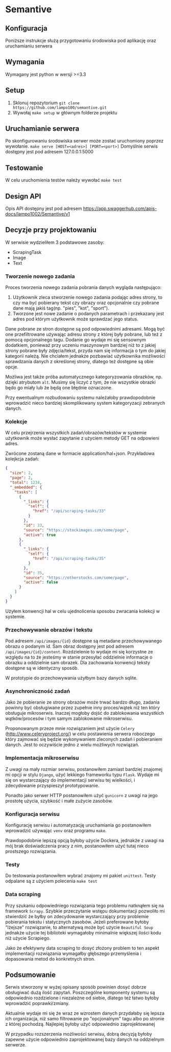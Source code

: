 # Semantive

## Konfiguracja

Poniższe instrukcje służą przygotowaniu środowiska pod aplikację oraz uruchamianiu serwera

## Wymagania

Wymagany jest python w wersji >=3.3

## Setup

1. Sklonuj repozytorium `git clone https://github.com/lampo100/semantive.git`
2. Wywołaj `make setup` w głównym folderze projektu

## Uruchamianie serwera

Po skonfigurowaniu środowiska serwer może zostać uruchomiony poprzez wywołanie. 
`make serve [HOST=<adres>] [PORT=<port>]` 
Domyślnie serwis dostępny jest pod adresem 127.0.0.1:5000

## Testowanie

W celu uruchomienia testów należy wywołać 
`make test`

## Design API

Opis API dostępny jest pod adresem 
https://app.swaggerhub.com/apis-docs/lampo1002/Semantive/v1

## Decyzje przy projektowaniu

W serwisie wydzieliłem 3 podstawowe zasoby:
* ScrapingTask
* Image
* Text

### Tworzenie nowego zadania

Proces tworzenia nowego zadania pobrania danych wygląda następująco:
1. Użytkownik zleca stworzenie nowego zadania podając adres strony, to czy ma być pobierany tekst czy obrazy oraz opcjonalnie czy pobrane dane mają jakiś tag(np. "pies", "kot", "sport").
2. Tworzone jest nowe zadanie o podanych parametrach i przekazany jest adres pod którym użytkownik może sprawdzać jego status.

Dane pobrane ze stron dostępne są pod odpowiednimi adresami. Mogą być one przefiltrowane używając adresu strony z której były pobrane, lub też z pomocą opcjonalnego tagu. Dodanie go wydaje mi się sensownym dodatkiem, ponieważ przy uczeniu maszynowym bardziej niż to z jakiej strony pobrane były zdjęcia/tekst, przyda nam się informacja o tym do jakiej kategorii należą. 
Nie chciałem jednakże pozbawiać użytkownika możliwości sprawdzania danych z określonej strony, dlatego też dostępne są obie opcje.

Możliwa jest także próba automatycznego kategoryzowania obrazków, np. dzięki atrybutom `alt`. Musimy się liczyć z tym, że nie wszystkie obrazki będo go miały lub że będą one błędnie oznaczone.

Przy ewentualnym rozbudowaniu systemu należałoby prawdopodobnie wprowadzić nieco bardziej skomplikowany system kategoryzacji zebranych danych.

### Kolekcje

W celu przejrzenia wszystkich zadań/obrazów/tekstów w systemie użytkownik może wysłać zapytanie z użyciem metody GET na odpowieni adres.

Zwrócone zostaną dane w formacie application/hal+json. Przykładowa kolejkcja zadań:
```json
{
  "size": 2,
  "page": 2,
  "total": 1234,
  "_embedded": {
    "tasks": [
      {
        "_links": {
          "self": {
            "href": "/api/scraping-tasks/33"
          }
        },
        "id": 33,
        "source": "https://stockimages.com/some/page",
        "active": true
      },
      {
        "_links": {
          "self": {
            "href": "/api/scraping-tasks/35"
          }
        },
        "id": 35,
        "source": "https://otherstocks.com/some/page",
        "active": false
      }
    ]
  }
}
```
Użyłem konwencji hal w celu ujednolicenia sposobu zwracania kolekcji w systemie. 

### Przechowywanie obrazów i tekstu

Pod adresem `/api/images/{id}` dostępne są metadane przechowywanego obrazu o podanym id. Sam obraz dostępny jest pod adresem `/api/images/{id}/content`. 
Rozdzielenie to wydaje mi się korzystne ze względu na to że jesteśmy w stanie przesyłać oddzielnie informacje o obrazku a oddzielnie sam obrazek. 
Dla zachowania konwencji teksty dostępne są w identyczny sposób.

W prototypie do przechowywania użyłbym bazy danych sqlite.

### Asynchroniczność zadań

Jako że pobieranie ze strony obrazów może trwać bardzo długo, zadania powinny być obsługiwane przez zupełnie inny proces/wątek niż ten który obsługuje mikroserwis. Inaczej mogłoby dojść do zablokowania wszystkich wątków/procesów i tym samym zablokowanie mikroserwisu.

Proponowanym przeze mnie rozwiązaniem jest użycie `Celery` (http://www.celeryproject.org/) w celu postawienia serwera roboczego który zajmować się będzie wykonywaniem zleconych zadań i pobieraniem danych.
Jest to oczywiście jedno z wielu możliwych rozwiązań.

### Implementacja mikroserwisu

Z uwagi na mały rozmiar serwisu, postanowiłem zamiast bardziej znajomej mi opcji w stylu `Django`, użyć lekkiego frameworku typu `Flask`. Wydaje mi się on wystarczający do implementacji serwisu tej wielkości, i zdecydowanie przyspieszył prototypowanie.

Ponadto jako serwer HTTP postanowiłem użyć `gunicorn` z uwagi na jego prostotę użycia, szybkość i małe zużycie zasobów.

### Konfiguracja serwisu

Konfigurację serwisu i automatyzację uruchamiania go postanowiłem wprowadzić używając `venv` oraz programu `make`.

Prawdopodobnie lepszą opcją byłoby użycie Dockera, jednakże z uwagi na mój brak doświadczenia pracy z nim, postanowiłem użyć tutaj nieco prostszego rozwiązania.

### Testy

Do testowania postanowiłem wybrać znajomy mi pakiet `unittest`. Testy odpalane są z użyciem polecenia `make test`


### Data scraping

Przy szukaniu odpowiedniego rozwiązania tego problemu natknąłem się na framework `Scrapy`. Szybkie przeczytanie wstępu dokumentacji pozwoliło mi stwierdzić że byłby on zdecydowanie wystarczający przy problemie pobierania tekstu i statycznych zasobów.
Jeżeli preferowane byłoby "lżejsze" rozwiązanie, to alternatywą może być użycie `Beautiful Soup` jednakże użycie tej biblioteki wymagałoby minimalnie większej ilości kodu niż użycie Scrapiego.

Jako że efektywny data scraping to dosyć złożony problem to ten aspekt implementacji rozwiązania wymagałby głębszego przemyślenia i dopasowania metod do konkretnych stron.


## Podsumowanie

Serwis stworzony w wyżej opisany sposób powinien dosyć dobrze obsługiwać dużą ilość zapytań. Poszczególne komponenty systemu są odpowiednio rozdzielone i niezależne od siebie, dlatego też łatwo byłoby wprowadzić poprawki/zmiany.

Aktualnie wydaje mi się że wraz ze wzrostem danych przydałaby się lepsza ich organizacja, niż samo filtrowanie po "opcjonalnym" tagu albo po stronie z której pochodzą. Najlepiej byłoby użyć odpowiednio zaprojektowanej

W przypadku rozszerzenia możliwości serwisu, dobrą decyzją byłoby zapewne użycie odpowiednio zaprojektowanej bazy danych na oddzielnym serwerze. 
